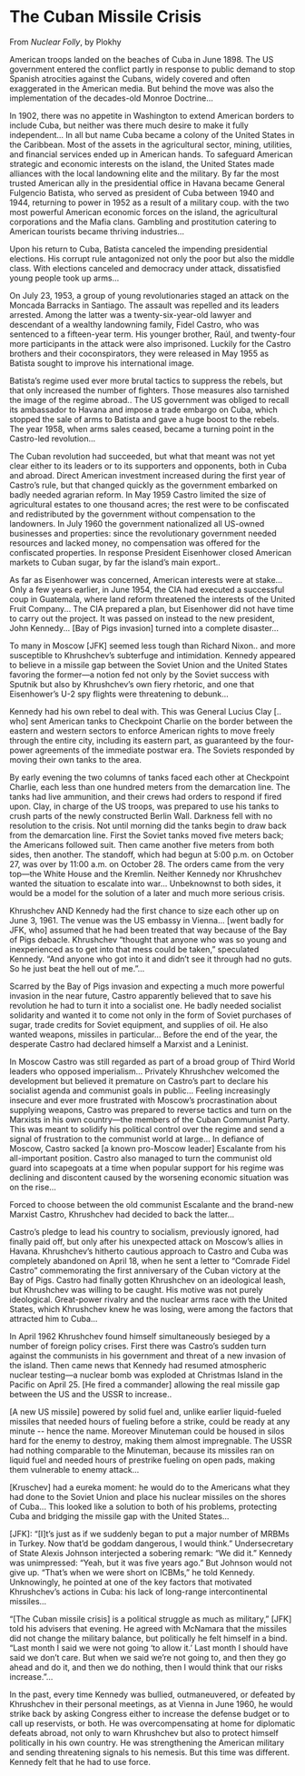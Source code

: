 # The Cuban Missile Crisis

From *Nuclear Folly*, by Plokhy

American troops landed on the beaches of Cuba in June 1898. The US
government entered the conflict partly in response to public demand to
stop Spanish atrocities against the Cubans, widely covered and often
exaggerated in the American media. But behind the move was also the
implementation of the decades-old Monroe Doctrine...

In 1902, there was no appetite in Washington to extend American
borders to include Cuba, but neither was there much desire to make it
fully independent... In all but name Cuba became a colony of the
United States in the Caribbean. Most of the assets in the agricultural
sector, mining, utilities, and financial services ended up in American
hands. To safeguard American strategic and economic interests on the
island, the United States made alliances with the local landowning
elite and the military. By far the most trusted American ally in the
presidential office in Havana became General Fulgencio Batista, who
served as president of Cuba between 1940 and 1944, returning to power
in 1952 as a result of a military coup. with the two most powerful
American economic forces on the island, the agricultural corporations
and the Mafia clans. Gambling and prostitution catering to American
tourists became thriving industries...

Upon his return to Cuba, Batista canceled the impending presidential
elections. His corrupt rule antagonized not only the poor but also the
middle class. With elections canceled and democracy under attack,
dissatisfied young people took up arms...

On July 23, 1953, a group of young revolutionaries staged an attack on
the Moncada Barracks in Santiago. The assault was repelled and its
leaders arrested. Among the latter was a twenty-six-year-old lawyer
and descendant of a wealthy landowning family, Fidel Castro, who was
sentenced to a fifteen-year term. His younger brother, Raúl, and
twenty-four more participants in the attack were also imprisoned.
Luckily for the Castro brothers and their coconspirators, they were
released in May 1955 as Batista sought to improve his international
image.

Batista’s regime used ever more brutal tactics to suppress the rebels,
but that only increased the number of fighters. Those measures also
tarnished the image of the regime abroad.. The US government was
obliged to recall its ambassador to Havana and impose a trade embargo
on Cuba, which stopped the sale of arms to Batista and gave a huge
boost to the rebels. The year 1958, when arms sales ceased, became a
turning point in the Castro-led revolution...

The Cuban revolution had succeeded, but what that meant was not yet
clear either to its leaders or to its supporters and opponents, both
in Cuba and abroad. Direct American investment increased during the
first year of Castro’s rule, but that changed quickly as the
government embarked on badly needed agrarian reform. In May 1959
Castro limited the size of agricultural estates to one thousand acres;
the rest were to be confiscated and redistributed by the government
without compensation to the landowners. In July 1960 the government
nationalized all US-owned businesses and properties: since the
revolutionary government needed resources and lacked money, no
compensation was offered for the confiscated properties. In response
President Eisenhower closed American markets to Cuban sugar, by far
the island’s main export..

As far as Eisenhower was concerned, American interests were at
stake...  Only a few years earlier, in June 1954, the CIA had executed
a successful coup in Guatemala, where land reform threatened the
interests of the United Fruit Company... The CIA prepared a plan, but
Eisenhower did not have time to carry out the project. It was passed
on instead to the new president, John Kennedy... [Bay of Pigs
invasion] turned into a complete disaster...

To many in Moscow [JFK] seemed less tough than Richard Nixon..  and
more susceptible to Khrushchev’s subterfuge and intimidation. Kennedy
appeared to believe in a missile gap between the Soviet Union and the
United States favoring the former—a notion fed not only by the Soviet
success with Sputnik but also by Khrushchev’s own fiery rhetoric, and
one that Eisenhower’s U-2 spy flights were threatening to debunk...

Kennedy had his own rebel to deal with. This was General Lucius Clay
[.. who] sent American tanks to Checkpoint Charlie on the border
between the eastern and western sectors to enforce American rights to
move freely through the entire city, including its eastern part, as
guaranteed by the four-power agreements of the immediate postwar
era. The Soviets responded by moving their own tanks to the area.

By early evening the two columns of tanks faced each other at
Checkpoint Charlie, each less than one hundred meters from the
demarcation line. The tanks had live ammunition, and their crews had
orders to respond if fired upon. Clay, in charge of the US troops, was
prepared to use his tanks to crush parts of the newly constructed
Berlin Wall. Darkness fell with no resolution to the crisis. Not until
morning did the tanks begin to draw back from the demarcation
line. First the Soviet tanks moved five meters back; the Americans
followed suit. Then came another five meters from both sides, then
another. The standoff, which had begun at 5:00 p.m. on October 27, was
over by 11:00 a.m. on October 28. The orders came from the very
top—the White House and the Kremlin. Neither Kennedy nor Khrushchev
wanted the situation to escalate into war... Unbeknownst to both
sides, it would be a model for the solution of a later and much more
serious crisis.

Khrushchev AND Kennedy had the first chance to size each other up on
June 3, 1961. The venue was the US embassy in Vienna... [went badly
for JFK, who] assumed that he had been treated that way because of the
Bay of Pigs debacle. Khrushchev “thought that anyone who was so young
and inexperienced as to get into that mess could be taken,” speculated
Kennedy. “And anyone who got into it and didn’t see it through had no
guts. So he just beat the hell out of me.”...

Scarred by the Bay of Pigs invasion and expecting a much more powerful
invasion in the near future, Castro apparently believed that to save
his revolution he had to turn it into a socialist one. He badly needed
socialist solidarity and wanted it to come not only in the form of
Soviet purchases of sugar, trade credits for Soviet equipment, and
supplies of oil. He also wanted weapons, missiles in
particular... Before the end of the year, the desperate Castro had
declared himself a Marxist and a Leninist.

In Moscow Castro was still regarded as part of a broad group of Third
World leaders who opposed imperialism... Privately Khrushchev welcomed
the development but believed it premature on Castro’s part to declare
his socialist agenda and communist goals in public... Feeling
increasingly insecure and ever more frustrated with Moscow’s
procrastination about supplying weapons, Castro was prepared to
reverse tactics and turn on the Marxists in his own country—the
members of the Cuban Communist Party. This was meant to solidify his
political control over the regime and send a signal of frustration to
the communist world at large... In defiance of Moscow, Castro sacked
[a known pro-Moscow leader] Escalante from his all-important
position. Castro also managed to turn the communist old guard into
scapegoats at a time when popular support for his regime was declining
and discontent caused by the worsening economic situation was on the
rise...

Forced to choose between the old communist Escalante and the brand-new
Marxist Castro, Khrushchev had decided to back the latter...

Castro’s pledge to lead his country to socialism, previously ignored,
had finally paid off, but only after his unexpected attack on Moscow’s
allies in Havana. Khrushchev’s hitherto cautious approach to Castro
and Cuba was completely abandoned on April 18, when he sent a letter
to “Comrade Fidel Castro” commemorating the first anniversary of the
Cuban victory at the Bay of Pigs. Castro had finally gotten Khrushchev
on an ideological leash, but Khrushchev was willing to be caught. His
motive was not purely ideological. Great-power rivalry and the nuclear
arms race with the United States, which Khrushchev knew he was losing,
were among the factors that attracted him to Cuba...

In April 1962 Khrushchev found himself simultaneously besieged by a
number of foreign policy crises. First there was Castro’s sudden turn
against the communists in his government and threat of a new invasion
of the island. Then came news that Kennedy had resumed atmospheric
nuclear testing—a nuclear bomb was exploded at Christmas Island in the
Pacific on April 25. [He fired a commander] allowing the real missile
gap between the US and the USSR to increase..

[A new US missile] powered by solid fuel and, unlike earlier
liquid-fueled missiles that needed hours of fueling before a strike,
could be ready at any minute -- hence the name. Moreover Minuteman
could be housed in silos hard for the enemy to destroy, making them
almost impregnable. The USSR had nothing comparable to the Minuteman,
because its missiles ran on liquid fuel and needed hours of prestrike
fueling on open pads, making them vulnerable to enemy attack...

[Kruschev] had a eureka moment: he would do to the Americans what they
had done to the Soviet Union and place his nuclear missiles on the
shores of Cuba... This looked like a solution to both of his problems,
protecting Cuba and bridging the missile gap with the United
States... 

[JFK]: “[I]t’s just as if we suddenly began to put a major number of
MRBMs in Turkey. Now that’d be goddam dangerous, I would think.”
Undersecretary of State Alexis Johnson interjected a sobering remark:
“We did it.”  Kennedy was unimpressed: “Yeah, but it was five years
ago.” But Johnson would not give up. “That’s when we were short on
ICBMs,” he told Kennedy.  Unknowingly, he pointed at one of the key
factors that motivated Khrushchev’s actions in Cuba: his lack of
long-range intercontinental missiles...

“[The Cuban missile crisis] is a political struggle as much as
military,” [JFK] told his advisers that evening. He agreed with
McNamara that the missiles did not change the military balance, but
politically he felt himself in a bind. “Last month I said we were not
going ‘to allow it.’ Last month I should have said we don’t care. But
when we said we’re not going to, and then they go ahead and do it, and
then we do nothing, then I would think that our risks increase.”...

In the past, every time Kennedy was bullied, outmaneuvered, or
defeated by Khrushchev in their personal meetings, as at Vienna in
June 1960, he would strike back by asking Congress either to increase
the defense budget or to call up reservists, or both. He was
overcompensating at home for diplomatic defeats abroad, not only to
warn Khrushchev but also to protect himself politically in his own
country. He was strengthening the American military and sending
threatening signals to his nemesis. But this time was
different. Kennedy felt that he had to use force.

